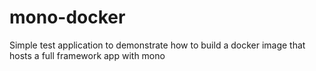 # mono-docker
Simple test application to demonstrate how to build a docker image that hosts a full framework app with mono
